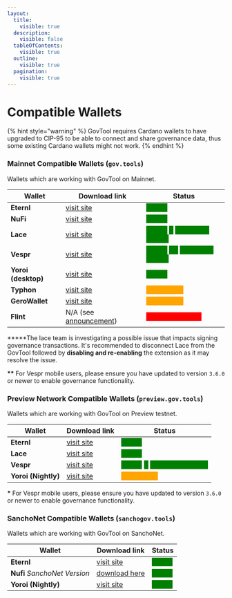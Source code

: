 ```yaml
---
layout:
  title:
    visible: true
  description:
    visible: false
  tableOfContents:
    visible: true
  outline:
    visible: true
  pagination:
    visible: true
---
```


# Compatible Wallets

{% hint style="warning" %}
GovTool requires Cardano wallets to have upgraded to CIP-95 to be able to connect and share governance data, thus some existing Cardano wallets might not work.
{% endhint %}

### [ ](https://docs.sanchogov.tools/how-to-use-govtool/getting-started)Mainnet Compatible Wallets (`gov.tools`)

Wallets which are working with GovTool on Mainnet.

| Wallet              | Download link                                                                                                 | Status                                                                                                                                                                                                                                                                                                                         |
| ------------------- | ------------------------------------------------------------------------------------------------------------- | ------------------------------------------------------------------------------------------------------------------------------------------------------------------------------------------------------------------------------------------------------------------------------------------------------------------------------ |
| **Eternl**          | [visit site](https://chromewebstore.google.com/detail/eternl/kmhcihpebfmpgmihbkipmjlmmioameka)                | <mark style="color:green;background-color:green;">Online</mark>                                                                                                                                                                                                                                                                |
| **NuFi**            | [visit site](https://chromewebstore.google.com/detail/nufi/gpnihlnnodeiiaakbikldcihojploeca)                  | <mark style="color:green;background-color:green;">Online</mark>                                                                                                                                                                                                                                                                |
| **Lace**            | [visit site](https://chromewebstore.google.com/detail/lace/gafhhkghbfjjkeiendhlofajokpaflmk)                  | <mark style="color:green;background-color:green;">Online</mark> <mark style="color:green;background-color:green;"></mark><mark style="color:green;background-color:green;">**\***</mark> <mark style="color:green;background-color:green;"></mark><mark style="color:green;background-color:green;">(read note below)</mark>   |
| **Vespr**           | [visit site](https://vespr.xyz/)                                                                              | <mark style="color:green;background-color:green;">Online</mark> <mark style="color:green;background-color:green;"></mark><mark style="color:green;background-color:green;">**\*\***</mark> <mark style="color:green;background-color:green;"></mark><mark style="color:green;background-color:green;">(read note below)</mark> |
| **Yoroi (desktop)** | [visit site](https://chromewebstore.google.com/detail/yoroi/ffnbelfdoeiohenkjibnmadjiehjhajb)                 | <mark style="color:green;background-color:green;">Online</mark>                                                                                                                                                                                                                                                                |
| **Typhon**          | [visit site](https://chromewebstore.google.com/detail/typhon-wallet/kfdniefadaanbjodldohaedphafoffoh)         | <mark style="color:orange;background-color:orange;">In Progress</mark>                                                                                                                                                                                                                                                         |
| **GeroWallet**      | [visit site](https://chromewebstore.google.com/detail/gerowallet/bgpipimickeadkjlklgciifhnalhdjhe)            | <mark style="color:orange;background-color:orange;">In Progress</mark>                                                                                                                                                                                                                                                         |
| **Flint**           | N/A (see [announcement](https://x.com/FlintWallet/status/1828184961960308832?t=0eIBBMnAY5feMTOlojFlSg\&s=19)) | <mark style="color:red;background-color:red;">Will not progress</mark>                                                                                                                                                                                                                                                         |

**\***The lace team is investigating a possible issue that impacts signing governance transactions. It's recommended to disconnect Lace from the GovTool followed by **disabling and re-enabling** the extension as it may resolve the issue.

**\*\*** For Vespr mobile users, please ensure you have updated to version `3.6.0` or newer to enable governance functionality.

###

### Preview Network Compatible Wallets (`preview.gov.tools`)

Wallets which are working with GovTool on Preview testnet.

| Wallet              | Download link                                                                                                  | Status                                                                                                                                                                                                                                                                                                                       |
| ------------------- | -------------------------------------------------------------------------------------------------------------- | ---------------------------------------------------------------------------------------------------------------------------------------------------------------------------------------------------------------------------------------------------------------------------------------------------------------------------- |
| **Eternl**          | [visit site](https://chromewebstore.google.com/detail/eternl/kmhcihpebfmpgmihbkipmjlmmioameka)                 | <mark style="color:green;background-color:green;">Online</mark>                                                                                                                                                                                                                                                              |
| **Lace**            | [visit site](https://chromewebstore.google.com/detail/lace/gafhhkghbfjjkeiendhlofajokpaflmk)                   | <mark style="color:green;background-color:green;">Online</mark>                                                                                                                                                                                                                                                              |
| **Vespr**           | [visit site](https://vespr.xyz/)                                                                               | <mark style="color:green;background-color:green;">Online</mark> <mark style="color:green;background-color:green;"></mark><mark style="color:green;background-color:green;">**\***</mark> <mark style="color:green;background-color:green;"></mark><mark style="color:green;background-color:green;">(read note below)</mark> |
| **Yoroi (Nightly)** | [visit site](https://chrome.google.com/webstore/detail/yoroi-nightly/poonlenmfdfbjfeeballhiibknlknepo/related) | <mark style="color:orange;background-color:orange;">In Progress</mark>                                                                                                                                                                                                                                                       |

**\*** For Vespr mobile users, please ensure you have updated to version `3.6.0` or newer to enable governance functionality.

### SanchoNet Compatible Wallets (`sanchogov.tools`)

Wallets which are working with GovTool  on SanchoNet.

| Wallet                       | Download link                                                                                                  | Status                                                          |
| ---------------------------- | -------------------------------------------------------------------------------------------------------------- | --------------------------------------------------------------- |
| **Eternl**                   | [visit site](https://chromewebstore.google.com/detail/eternl/kmhcihpebfmpgmihbkipmjlmmioameka)                 | <mark style="color:green;background-color:green;">Online</mark> |
| **Nufi** _SanchoNet Version_ | [download here](https://assets.nu.fi/extension/sanchonet/nufi-cwe-sanchonet-latest.zip)                        | <mark style="color:green;background-color:green;">Online</mark> |
| **Yoroi (Nightly)**          | [visit site](https://chrome.google.com/webstore/detail/yoroi-nightly/poonlenmfdfbjfeeballhiibknlknepo/related) | <mark style="color:green;background-color:green;">Online</mark> |
